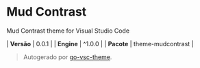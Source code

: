 # Mud Contrast

Mud Contrast theme for Visual Studio Code

| **Versão** | 0.0.1 |
| **Engine** | ^1.0.0 |
| **Pacote** | theme-mudcontrast |

> Autogerado por [go-vsc-theme](https://github.com/natalbu/go-vsc-theme).
